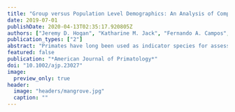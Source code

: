 ```yaml
---
title: "Group versus Population Level Demographics: An Analysis of Comparability Using Long Term Data on Wild White-faced Capuchin Monkeys (Cebus capucinus imitator)"
date: 2019-07-01
publishDate: 2020-04-13T02:35:17.920805Z
authors: ["Jeremy D. Hogan", "Katharine M. Jack", "Fernando A. Campos", "Urs Kalbitzer", "Linda M. Fedigan"]
publication_types: ["2"]
abstract: "Primates have long been used as indicator species for assessing overall ecosystem health. However, area‐wide census methods are time consuming, costly, and not always feasible under many field conditions. Therefore, it is important to establish whether monitoring a subset of a population accurately reflects demographic changes occurring in the population at large. Over the past 35 years, we have conducted 15 area‐wide censuses in Sector Santa Rosa, Costa Rica. These efforts have revealed important trends in population growth patterns of capuchin monkeys following the protection and subsequent regeneration of native forests. During this same period, we have also intensively studied a subset of the capuchin groups. Comparing these two datasets, we investigate whether the population structures of the closely monitored groups are reliable indicators of area‐wide demographic patterns. We compare the overall group size and the individual age/sex class compositions of study groups and nonstudy groups (i.e., those contacted during area‐wide censuses only). Our study groups contained more individuals overall with a larger proportion of infants, and there were indications that the proportion of adult and subadult males was lower. These differences can be ascribed either to sampling errors or real differences attributable to human presence and/or better habitat quality for the study groups. No other sex/age classes differed, and major demographic changes were simultaneously evident in both study and nonstudy groups. This study suggests that the Santa Rosa capuchin population is similarly impacted by large‐scale ecological patterns observable within our study groups."
featured: false
publication: "*American Journal of Primatology*"
doi: "10.1002/ajp.23027"
image:
  preview_only: true
header:
  image: "headers/mangrove.jpg"
  caption: ""
---
```


<div data-badge-details="right" data-badge-type="donut" data-doi="10.1002/ajp.23027" data-hide-no-mentions="true" class="altmetric-embed"></div>
